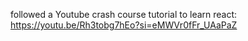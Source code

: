 followed a Youtube crash course tutorial to learn react: https://youtu.be/Rh3tobg7hEo?si=eMWVr0fFr_UAaPaZ
